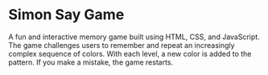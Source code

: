 # Simon Say Game
A fun and interactive memory game built using HTML, CSS, and JavaScript.
The game challenges users to remember and repeat an increasingly complex sequence of colors. With each level, a new color is added to the pattern. If you make a mistake, the game restarts.
